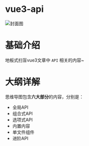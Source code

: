 # vue3-api
![封面图](https://mondaylab-1309616765.cos.ap-shanghai.myqcloud.com/images/202211061154610.png)

# 基础介绍 

地板式扫盲vue3文章中 `API` 相关的内容~ 



# 大纲详解

思维导图包含**六大部分**的内容，分别是：

- 全局API
- 组合式API
- 选项式API
- 内置内容
- 单文件组件
- 进阶API

